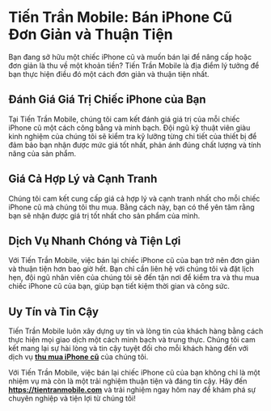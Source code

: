 <h1><strong>Tiến Trần Mobile: Bán iPhone Cũ Đơn Giản và Thuận Tiện</strong></h1>

Bạn đang sở hữu một chiếc iPhone cũ và muốn bán lại để nâng cấp hoặc đơn giản là thu về một khoản tiền? Tiến Trần Mobile là địa điểm lý tưởng để bạn thực hiện điều đó một cách đơn giản và thuận tiện nhất.
<h2><strong>Đánh Giá Giá Trị Chiếc iPhone của Bạn</strong></h2>

Tại Tiến Trần Mobile, chúng tôi cam kết đánh giá giá trị của mỗi chiếc iPhone cũ một cách công bằng và minh bạch. Đội ngũ kỹ thuật viên giàu kinh nghiệm của chúng tôi sẽ kiểm tra kỹ lưỡng từng chi tiết của thiết bị để đảm bảo bạn nhận được mức giá tốt nhất, phản ánh đúng chất lượng và tính năng của sản phẩm.
<h2><strong>Giá Cả Hợp Lý và Cạnh Tranh</strong></h2>

Chúng tôi cam kết cung cấp giá cả hợp lý và cạnh tranh nhất cho mỗi chiếc iPhone cũ mà chúng tôi thu mua. Bằng cách này, bạn có thể yên tâm rằng bạn sẽ nhận được giá trị tốt nhất cho sản phẩm của mình.
<h2><strong>Dịch Vụ Nhanh Chóng và Tiện Lợi</strong></h2>

Với Tiến Trần Mobile, việc bán lại chiếc iPhone cũ của bạn trở nên đơn giản và thuận tiện hơn bao giờ hết. Bạn chỉ cần liên hệ với chúng tôi và đặt lịch hẹn, đội ngũ nhân viên của chúng tôi sẽ đến tận nơi để kiểm tra và thu mua chiếc iPhone cũ của bạn, giúp bạn tiết kiệm thời gian và công sức.
<h2><strong>Uy Tín và Tin Cậy</strong></h2>

Tiến Trần Mobile luôn xây dựng uy tín và lòng tin của khách hàng bằng cách thực hiện mọi giao dịch một cách minh bạch và trung thực. Chúng tôi cam kết mang lại sự hài lòng và tin cậy tuyệt đối cho mỗi khách hàng đến với dịch vụ <strong><a href="https://tientranmobile.com/thu-mua-iphone-cu-gia-cao/">thu mua iPhone cũ</a></strong> của chúng tôi.

Với Tiến Trần Mobile, việc bán lại chiếc iPhone cũ của bạn không chỉ là một nhiệm vụ mà còn là một trải nghiệm thuận tiện và đáng tin cậy. Hãy đến <strong><a href="https://tientranmobile.com">https://tientranmobile.com</a></strong> và trải nghiệm ngay hôm nay để khám phá sự chuyên nghiệp và tiện lợi từ chúng tôi!